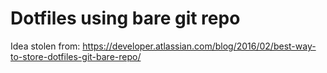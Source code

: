 # Dotfiles using bare git repo
Idea stolen from:
https://developer.atlassian.com/blog/2016/02/best-way-to-store-dotfiles-git-bare-repo/
